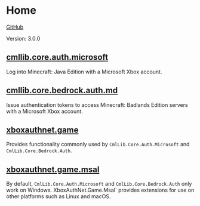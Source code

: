 # Home

[GitHub](https://github.com/CmlLib/CmlLib.Core.Auth.Microsoft)

Version: 3.0.0

## [cmllib.core.auth.microsoft](cmllib.core.auth.microsoft/ "mention")

Log into Minecraft: Java Edition with a Microsoft Xbox account.

## [cmllib.core.bedrock.auth.md](cmllib.core.bedrock.auth.md "mention")

Issue authentication tokens to access Minecraft: Badlands Edition servers with a Microsoft Xbox account.

## [xboxauthnet.game](xboxauthnet.game/ "mention")

Provides functionality commonly used by `CmlLib.Core.Auth.Microsoft` and `CmlLib.Core.Bedrock.Auth`.

## [xboxauthnet.game.msal](xboxauthnet.game.msal/ "mention")

By default, `CmlLib.Core.Auth.Microsoft` and `CmlLib.Core.Bedrock.Auth` only work on Windows. XboxAuthNet.Game.Msal\` provides extensions for use on other platforms such as Linux and macOS.
